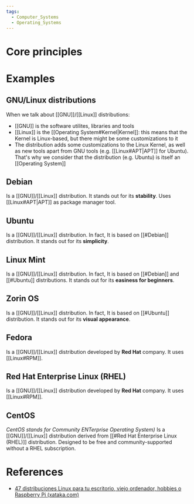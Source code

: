 ```yaml
---
tags:
  - Computer_Systems
  - Operating_Systems
---
```

# Core principles
# Examples
## GNU/Linux distributions
When we talk about [[GNU]]/[[Linux]] distributions:
- [[GNU]] is the software utilites, libraries and tools
- [[Linux]] is the [[Operating System#Kernel|Kernel]]: this means that the Kernel is Linux-based, but there might be some customizations to it
- The distribution adds some customizations to the Linux Kernel, as well as new tools apart from GNU tools (e.g. [[Linux#APT|APT]] for Ubuntu). That's why we consider that the distribution (e.g. Ubuntu) is itself an [[Operating System]]
## Debian
Is a [[GNU]]/[[Linux]] distribution. It stands out for its **stability**. Uses [[Linux#APT|APT]] as package manager tool.
## Ubuntu
Is a [[GNU]]/[[Linux]] distribution. In fact, It is based on [[#Debian]] distribution. It stands out for its **simplicity**.
## Linux Mint
Is a [[GNU]]/[[Linux]] distribution. In fact, It is based on [[#Debian]] and [[#Ubuntu]] distributions. It stands out for its **easiness for beginners**.
## Zorin OS
Is a [[GNU]]/[[Linux]] distribution. In fact, It is based on [[#Ubuntu]] distribution. It stands out for its **visual appearance**.
## Fedora
Is a [[GNU]]/[[Linux]] distribution developed by **Red Hat** company. It uses [[Linux#RPM]].
## Red Hat Enterprise Linux (RHEL)
Is a [[GNU]]/[[Linux]] distribution developed by **Red Hat** company. It uses [[Linux#RPM]].
## CentOS
_CentOS stands for Community ENTerprise Operating System)_
Is a [[GNU]]/[[Linux]] distribution derived from [[#Red Hat Enterprise Linux (RHEL)]] distribution. Designed to be free and community-supported without a RHEL subscription.
# References
- [47 distribuciones Linux para tu escritorio, viejo ordenador, hobbies o Raspberry Pi (xataka.com)](https://www.xataka.com/basics/distribuciones-gnu-linux-para-encontrar-que-mejor-se-adapta-a-tu-escritorio)